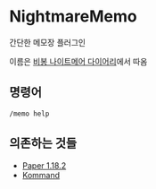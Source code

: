# NightmareMemo
간단한 메모장 플러그인

이름은 [비봉 나이트메어 다이어리](https://store.steampowered.com/app/924650/Hifuu_Nightmare_Diary__Violet_Detector/)에서 따옴

## 명령어
``/memo help``

## 의존하는 것들
- [Paper 1.18.2](https://papermc.io/downloads)
- [Kommand](https://github.com/monun/kommand/)
